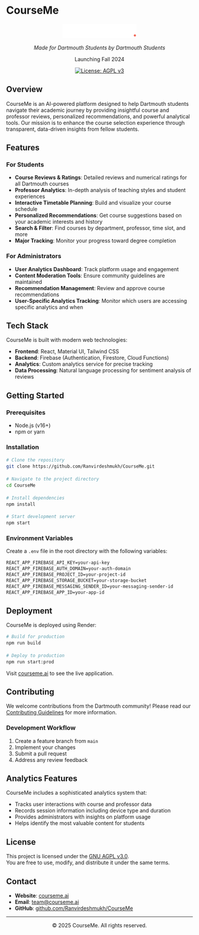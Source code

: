 
# CourseMe

<div align="center">
  <img src="public/2.png" alt="CourseMe Logo" width="200"/>
  <p><em>Made for Dartmouth Students by Dartmouth Students</em></p>
  <p>Launching Fall 2024</p>
  
  [![License: AGPL v3](https://img.shields.io/badge/License-AGPL%20v3-blue.svg)](https://www.gnu.org/licenses/agpl-3.0)
</div>

## Overview

CourseMe is an AI-powered platform designed to help Dartmouth students navigate their academic journey by providing insightful course and professor reviews, personalized recommendations, and powerful analytical tools. Our mission is to enhance the course selection experience through transparent, data-driven insights from fellow students.

## Features

### For Students

- **Course Reviews & Ratings**: Detailed reviews and numerical ratings for all Dartmouth courses
- **Professor Analytics**: In-depth analysis of teaching styles and student experiences
- **Interactive Timetable Planning**: Build and visualize your course schedule
- **Personalized Recommendations**: Get course suggestions based on your academic interests and history
- **Search & Filter**: Find courses by department, professor, time slot, and more
- **Major Tracking**: Monitor your progress toward degree completion

### For Administrators

- **User Analytics Dashboard**: Track platform usage and engagement
- **Content Moderation Tools**: Ensure community guidelines are maintained
- **Recommendation Management**: Review and approve course recommendations
- **User-Specific Analytics Tracking**: Monitor which users are accessing specific analytics and when

## Tech Stack

CourseMe is built with modern web technologies:

- **Frontend**: React, Material UI, Tailwind CSS
- **Backend**: Firebase (Authentication, Firestore, Cloud Functions)
- **Analytics**: Custom analytics service for precise tracking
- **Data Processing**: Natural language processing for sentiment analysis of reviews

## Getting Started

### Prerequisites

- Node.js (v16+)
- npm or yarn

### Installation

```bash
# Clone the repository
git clone https://github.com/Ranvirdeshmukh/CourseMe.git

# Navigate to the project directory
cd CourseMe

# Install dependencies
npm install

# Start development server
npm start
```

### Environment Variables

Create a `.env` file in the root directory with the following variables:

```
REACT_APP_FIREBASE_API_KEY=your-api-key
REACT_APP_FIREBASE_AUTH_DOMAIN=your-auth-domain
REACT_APP_FIREBASE_PROJECT_ID=your-project-id
REACT_APP_FIREBASE_STORAGE_BUCKET=your-storage-bucket
REACT_APP_FIREBASE_MESSAGING_SENDER_ID=your-messaging-sender-id
REACT_APP_FIREBASE_APP_ID=your-app-id
```

## Deployment

CourseMe is deployed using Render:

```bash
# Build for production
npm run build

# Deploy to production
npm run start:prod
```

Visit [courseme.ai](https://courseme.ai) to see the live application.

## Contributing

We welcome contributions from the Dartmouth community! Please read our [Contributing Guidelines](./CONTRIBUTING.md) for more information.

### Development Workflow

1. Create a feature branch from `main`
2. Implement your changes
3. Submit a pull request
4. Address any review feedback

## Analytics Features

CourseMe includes a sophisticated analytics system that:

- Tracks user interactions with course and professor data
- Records session information including device type and duration
- Provides administrators with insights on platform usage
- Helps identify the most valuable content for students

## License

This project is licensed under the [GNU AGPL v3.0](./LICENSE).  
You are free to use, modify, and distribute it under the same terms.

## Contact

- **Website**: [courseme.ai](https://courseme.ai)
- **Email**: team@courseme.ai
- **GitHub**: [github.com/Ranvirdeshmukh/CourseMe](https://github.com/Ranvirdeshmukh/CourseMe)

---

<p align="center">© 2025 CourseMe. All rights reserved.</p>
